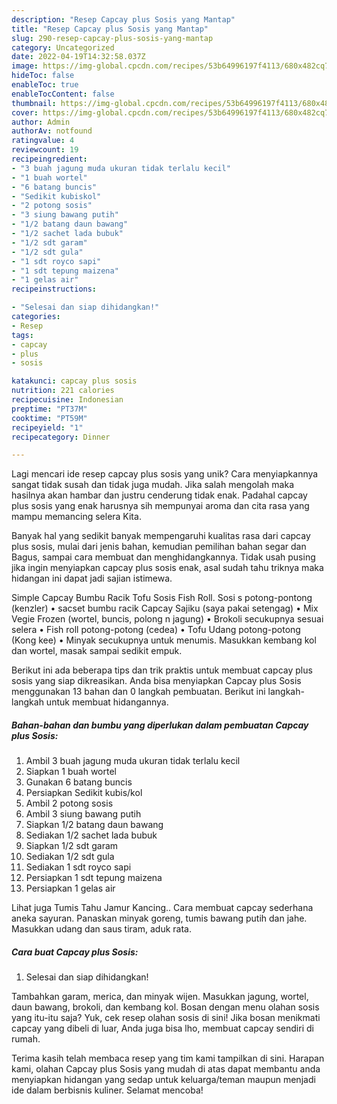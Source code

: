 ```yaml
---
description: "Resep Capcay plus Sosis yang Mantap"
title: "Resep Capcay plus Sosis yang Mantap"
slug: 290-resep-capcay-plus-sosis-yang-mantap
category: Uncategorized
date: 2022-04-19T14:32:58.037Z
image: https://img-global.cpcdn.com/recipes/53b64996197f4113/680x482cq70/capcay-plus-sosis-foto-resep-utama.jpg
hideToc: false
enableToc: true
enableTocContent: false
thumbnail: https://img-global.cpcdn.com/recipes/53b64996197f4113/680x482cq70/capcay-plus-sosis-foto-resep-utama.jpg
cover: https://img-global.cpcdn.com/recipes/53b64996197f4113/680x482cq70/capcay-plus-sosis-foto-resep-utama.jpg
author: Admin
authorAv: notfound
ratingvalue: 4
reviewcount: 19
recipeingredient:
- "3 buah jagung muda ukuran tidak terlalu kecil"
- "1 buah wortel"
- "6 batang buncis"
- "Sedikit kubiskol"
- "2 potong sosis"
- "3 siung bawang putih"
- "1/2 batang daun bawang"
- "1/2 sachet lada bubuk"
- "1/2 sdt garam"
- "1/2 sdt gula"
- "1 sdt royco sapi"
- "1 sdt tepung maizena"
- "1 gelas air"
recipeinstructions:

- "Selesai dan siap dihidangkan!"
categories:
- Resep
tags:
- capcay
- plus
- sosis

katakunci: capcay plus sosis 
nutrition: 221 calories
recipecuisine: Indonesian
preptime: "PT37M"
cooktime: "PT59M"
recipeyield: "1"
recipecategory: Dinner

---
```





Lagi mencari ide resep capcay plus sosis yang unik? Cara menyiapkannya sangat tidak susah dan tidak juga mudah. Jika salah mengolah maka hasilnya akan hambar dan justru cenderung tidak enak. Padahal capcay plus sosis yang enak harusnya sih mempunyai aroma dan cita rasa yang mampu memancing selera Kita.





Banyak hal yang sedikit banyak mempengaruhi kualitas rasa dari capcay plus sosis, mulai dari jenis bahan, kemudian pemilihan bahan segar dan Bagus, sampai cara membuat dan menghidangkannya. Tidak usah pusing jika ingin menyiapkan capcay plus sosis enak,      asal sudah tahu triknya maka hidangan ini dapat jadi sajian istimewa.














Simple Capcay Bumbu Racik Tofu Sosis Fish Roll. Sosi s potong-pontong (kenzler) • sacset bumbu racik Capcay Sajiku (saya pakai setengag) • Mix Vegie Frozen (wortel, buncis, polong n jagung) • Brokoli secukupnya sesuai selera • Fish roll potong-potong (cedea) • Tofu Udang potong-potong (Kong kee) • Minyak secukupnya untuk menumis. Masukkan kembang kol dan wortel, masak sampai sedikit empuk.






Berikut ini ada beberapa tips dan trik praktis untuk membuat capcay plus sosis yang siap dikreasikan. Anda bisa menyiapkan Capcay plus Sosis menggunakan 13 bahan dan 0 langkah pembuatan. Berikut ini langkah-langkah untuk membuat hidangannya.

<!--inarticleads1-->

##### Bahan-bahan dan bumbu yang diperlukan dalam pembuatan Capcay plus Sosis:

1. Ambil 3 buah jagung muda ukuran tidak terlalu kecil
1. Siapkan 1 buah wortel
1. Gunakan 6 batang buncis
1. Persiapkan Sedikit kubis/kol
1. Ambil 2 potong sosis
1. Ambil 3 siung bawang putih
1. Siapkan 1/2 batang daun bawang
1. Sediakan 1/2 sachet lada bubuk
1. Siapkan 1/2 sdt garam
1. Sediakan 1/2 sdt gula
1. Sediakan 1 sdt royco sapi
1. Persiapkan 1 sdt tepung maizena
1. Persiapkan 1 gelas air


Lihat juga Tumis Tahu Jamur Kancing.. Cara membuat capcay sederhana aneka sayuran. Panaskan minyak goreng, tumis bawang putih dan jahe. Masukkan udang dan saus tiram, aduk rata. 

<!--inarticleads2-->

##### Cara buat Capcay plus Sosis:


1. Selesai dan siap dihidangkan!

Tambahkan garam, merica, dan minyak wijen. Masukkan jagung, wortel, daun bawang, brokoli, dan kembang kol. Bosan dengan menu olahan sosis yang itu-itu saja? Yuk, cek resep olahan sosis di sini! Jika bosan menikmati capcay yang dibeli di luar, Anda juga bisa lho, membuat capcay sendiri di rumah. 

Terima kasih telah membaca resep yang tim kami tampilkan di sini. Harapan kami, olahan Capcay plus Sosis yang mudah di atas dapat membantu anda menyiapkan hidangan yang sedap untuk keluarga/teman maupun menjadi ide dalam berbisnis kuliner. Selamat mencoba!
